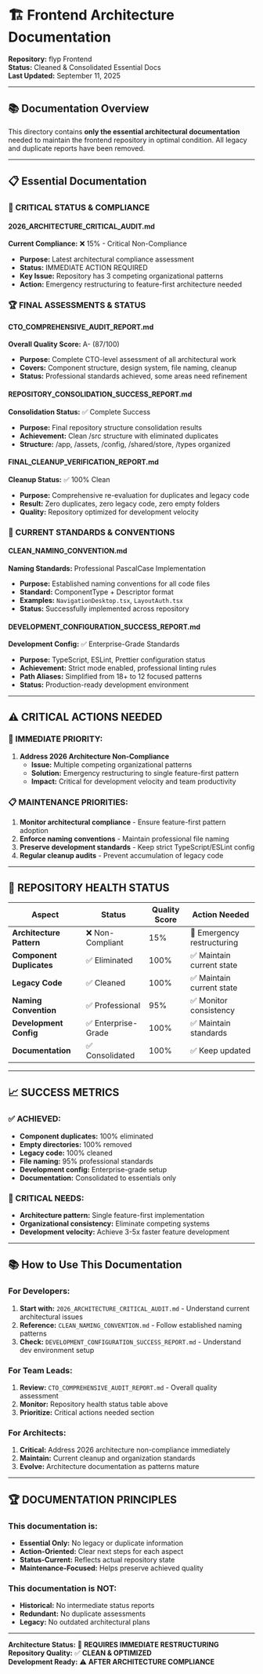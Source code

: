 # 🏗️ **Frontend Architecture Documentation**

**Repository:** flyp Frontend  
**Status:** Cleaned & Consolidated Essential Docs  
**Last Updated:** September 11, 2025

---

## 📚 **Documentation Overview**

This directory contains **only the essential architectural documentation** needed to maintain the frontend repository in optimal condition. All legacy and duplicate reports have been removed.

---

## 📋 **Essential Documentation**

### **🚨 CRITICAL STATUS & COMPLIANCE**

#### **2026_ARCHITECTURE_CRITICAL_AUDIT.md**

**Current Compliance:** ❌ 15% - Critical Non-Compliance

- **Purpose:** Latest architectural compliance assessment
- **Status:** IMMEDIATE ACTION REQUIRED
- **Key Issue:** Repository has 3 competing organizational patterns
- **Action:** Emergency restructuring to feature-first architecture needed

### **🏆 FINAL ASSESSMENTS & STATUS**

#### **CTO_COMPREHENSIVE_AUDIT_REPORT.md**

**Overall Quality Score:** A- (87/100)

- **Purpose:** Complete CTO-level assessment of all architectural work
- **Covers:** Component structure, design system, file naming, cleanup
- **Status:** Professional standards achieved, some areas need refinement

#### **REPOSITORY_CONSOLIDATION_SUCCESS_REPORT.md**

**Consolidation Status:** ✅ Complete Success

- **Purpose:** Final repository structure consolidation results
- **Achievement:** Clean /src structure with eliminated duplicates
- **Structure:** /app, /assets, /config, /shared/store, /types organized

#### **FINAL_CLEANUP_VERIFICATION_REPORT.md**

**Cleanup Status:** ✅ 100% Clean

- **Purpose:** Comprehensive re-evaluation for duplicates and legacy code
- **Result:** Zero duplicates, zero legacy code, zero empty folders
- **Quality:** Repository optimized for development velocity

### **🎯 CURRENT STANDARDS & CONVENTIONS**

#### **CLEAN_NAMING_CONVENTION.md**

**Naming Standards:** Professional PascalCase Implementation

- **Purpose:** Established naming conventions for all code files
- **Standard:** ComponentType + Descriptor format
- **Examples:** `NavigationDesktop.tsx`, `LayoutAuth.tsx`
- **Status:** Successfully implemented across repository

#### **DEVELOPMENT_CONFIGURATION_SUCCESS_REPORT.md**

**Development Config:** ✅ Enterprise-Grade Standards

- **Purpose:** TypeScript, ESLint, Prettier configuration status
- **Achievement:** Strict mode enabled, professional linting rules
- **Path Aliases:** Simplified from 18+ to 12 focused patterns
- **Status:** Production-ready development environment

---

## ⚠️ **CRITICAL ACTIONS NEEDED**

### **🚨 IMMEDIATE PRIORITY:**

1. **Address 2026 Architecture Non-Compliance**
   - **Issue:** Multiple competing organizational patterns
   - **Solution:** Emergency restructuring to single feature-first pattern
   - **Impact:** Critical for development velocity and team productivity

### **📋 MAINTENANCE PRIORITIES:**

1. **Monitor architectural compliance** - Ensure feature-first pattern adoption
2. **Enforce naming conventions** - Maintain professional file naming
3. **Preserve development standards** - Keep strict TypeScript/ESLint config
4. **Regular cleanup audits** - Prevent accumulation of legacy code

---

## 🎯 **REPOSITORY HEALTH STATUS**

| **Aspect**               | **Status**          | **Quality Score** | **Action Needed**          |
| ------------------------ | ------------------- | ----------------- | -------------------------- |
| **Architecture Pattern** | ❌ Non-Compliant    | 15%               | 🚨 Emergency restructuring |
| **Component Duplicates** | ✅ Eliminated       | 100%              | ✅ Maintain current state  |
| **Legacy Code**          | ✅ Cleaned          | 100%              | ✅ Maintain current state  |
| **Naming Convention**    | ✅ Professional     | 95%               | ✅ Monitor consistency     |
| **Development Config**   | ✅ Enterprise-Grade | 100%              | ✅ Maintain standards      |
| **Documentation**        | ✅ Consolidated     | 100%              | ✅ Keep updated            |

---

## 📈 **SUCCESS METRICS**

### **✅ ACHIEVED:**

- **Component duplicates:** 100% eliminated
- **Empty directories:** 100% removed
- **Legacy code:** 100% cleaned
- **File naming:** 95% professional standards
- **Development config:** Enterprise-grade setup
- **Documentation:** Consolidated to essentials only

### **🚨 CRITICAL NEEDS:**

- **Architecture pattern:** Single feature-first implementation
- **Organizational consistency:** Eliminate competing systems
- **Development velocity:** Achieve 3-5x faster feature development

---

## 📚 **How to Use This Documentation**

### **For Developers:**

1. **Start with:** `2026_ARCHITECTURE_CRITICAL_AUDIT.md` - Understand current architectural issues
2. **Reference:** `CLEAN_NAMING_CONVENTION.md` - Follow established naming patterns
3. **Check:** `DEVELOPMENT_CONFIGURATION_SUCCESS_REPORT.md` - Understand dev environment setup

### **For Team Leads:**

1. **Review:** `CTO_COMPREHENSIVE_AUDIT_REPORT.md` - Overall quality assessment
2. **Monitor:** Repository health status table above
3. **Prioritize:** Critical actions needed section

### **For Architects:**

1. **Critical:** Address 2026 architecture non-compliance immediately
2. **Maintain:** Current cleanup and organization standards
3. **Evolve:** Architecture documentation as patterns mature

---

## 🏆 **DOCUMENTATION PRINCIPLES**

### **This documentation is:**

- **Essential Only:** No legacy or duplicate information
- **Action-Oriented:** Clear next steps for each aspect
- **Status-Current:** Reflects actual repository state
- **Maintenance-Focused:** Helps preserve achieved quality

### **This documentation is NOT:**

- **Historical:** No intermediate status reports
- **Redundant:** No duplicate assessments
- **Legacy:** No outdated architectural plans

---

**Architecture Status:** 🚨 **REQUIRES IMMEDIATE RESTRUCTURING**  
**Repository Quality:** ✅ **CLEAN & OPTIMIZED**  
**Development Ready:** ⚠️ **AFTER ARCHITECTURE COMPLIANCE**
